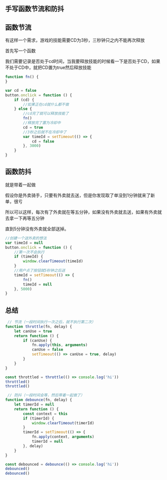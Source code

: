 ## 手写函数节流和防抖

## 函数节流

有这样一个需求，游戏的技能需要CD为3秒，三秒钟只之内不能再次释放

首先写一个函数

我们需要记录是否处于cd时间，当我要释放技能的时候看一下是否处于CD，如果不处于CD中，就把CD置为true然后释放技能

```js
function fn() {
}

var cd = false
button.onclick = function () {
    if (cd) {
        //如果正在cd就什么都不做
    } else {
        //cd完了就可以释放技能了
        fn()
        //释放完了置为冷却中
        cd = true
        //3秒之后就不在冷却中了
        var timeId = setTimeout(() => {
            cd = false
        }, 3000)
    }
}
```

## 函数防抖

就是带着一起做

假设你是外卖骑手，只要有外卖就去送，但是你发现取了单没到1分钟就来了新单，很亏

所以可以这样，每次有了外卖就在等五分钟，如果没有外卖就去送，如果有外卖就去拿一下再等五分钟

直到5分钟没有外卖就全部送掉。

```js
//创建一个送外卖的想法
var timeId = null
button.onclick = function () {
    //第一次不会执行
    if (timeId) {
        window.clearTimeout(timeId)
    }
    //用户点了按钮就5秒钟之后送
    timeId = setTimeout(() => {
        fn()
        timeId = null
    }, 5000)
}
```

## 总结

```js
 // 节流（一段时间执行一次之后，就不执行第二次）
function throttle(fn, delay) {
    let canUse = true
    return function () {
        if (canUse) {
            fn.apply(this, arguments)
            canUse = false
            setTimeout(() => canUse = true, delay)
        }
    }
}

const throttled = throttle(() => console.log('hi'))
throttled()
throttled()
```

```js
 // 防抖（一段时间会等，然后带着一起做了）
function debounce(fn, delay) {
    let timerId = null
    return function () {
        const context = this
        if (timerId) {
            window.clearTimeout(timerId)
        }
        timerId = setTimeout(() => {
            fn.apply(context, arguments)
            timerId = null
        }, delay)
    }
}

const debounced = debounce(() => console.log('hi'))
debounced()
debounced()
```